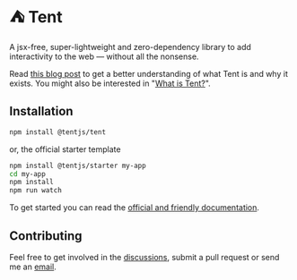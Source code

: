 # ⛺ Tent

A jsx-free, super-lightweight and zero-dependency library to add interactivity to the web &mdash; without all the nonsense.

Read [this blog post](https://www.itsmeseb.dev/2024/01/03/tent.html) to get a better understanding of what Tent is and why it exists. You might also be interested in "[What is Tent?](https://tentjs.github.io/docs/what-is-it.html)".

## Installation

```bash
npm install @tentjs/tent
```

or, the official starter template

```bash
npm install @tentjs/starter my-app
cd my-app
npm install
npm run watch
```

To get started you can read the [official and friendly documentation](https://tentjs.github.io/docs/).

## Contributing

Feel free to get involved in the [discussions](https://github.com/tentjs/tent/discussions), submit a pull request or send me an [email](mailto:sks1993@gmail.com).
